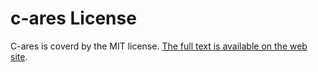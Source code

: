 # c-ares License

C-ares is coverd by the MIT license.
[The full text is available on the web site](https://c-ares.org/license.html).

